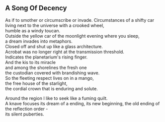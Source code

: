 A Song Of Decency
-----------------
As if to smother or circumscribe or invade. Circumstances of a shifty car  
living next to the universe with a crooked wheel,  
humble as a windy toucan.  
Outside the yellow car of the moonlight evening where you sleep,  
a dream invades into metaphors.  
Closed off and shut up like a glass architecture.  
Acrobat was no longer right at the transmission threshold.  
Indicates the planetarium's rising finger.  
And the kis to its miracle  
and among the shorelines the fresh one  
the custodian covered with brandishing wave.  
So the fleeting respect lives on in a mango,  
the free house of the starlight,  
the cordial crown that is enduring and solute.  
  
Around the region I like to seek like a fuming quilt.  
A knave focuses its dream of a ending, its new beginning, the old ending of the reflection order -  
its silent puberties.  
